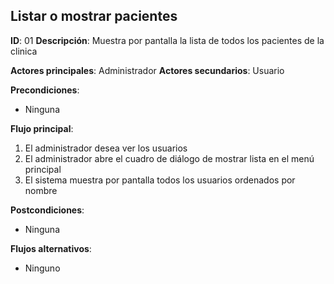 ## Listar o mostrar pacientes

**ID**: 01
**Descripción**: Muestra por pantalla la lista de todos los pacientes de la clinica

**Actores principales**: Administrador
**Actores secundarios**: Usuario

**Precondiciones**:
* Ninguna

**Flujo principal**:
1. El administrador desea ver los usuarios
1. El administrador abre el cuadro de diálogo de mostrar lista en el menú principal
1. El sistema muestra por pantalla todos los usuarios ordenados por nombre

**Postcondiciones**:

* Ninguna

**Flujos alternativos**:

* Ninguno
